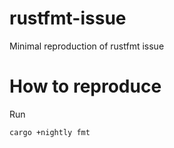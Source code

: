 # rustfmt-issue
Minimal reproduction of rustfmt issue

# How to reproduce

Run
```
cargo +nightly fmt
```
